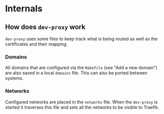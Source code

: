# Internals

## How does `dev-proxy` work

`dev-proxy` uses some files to keep track what is being routed as well as 
the certificates and their mapping.

### Domains

All domains that are configured via the `Makefile` (see "Add a new domain") are 
also saved in a local `domains` file. This can also be ported between systems.

### Networks

Configured networks are placed in the `networks` file. When the `dev-proxy` is
started it traverses this file and sets all the networks to be visible to 
Traefik.
